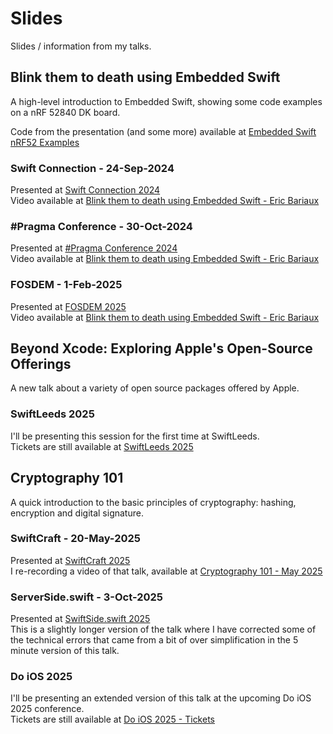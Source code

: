 # Slides

Slides / information from my talks.

## Blink them to death using Embedded Swift

A high-level introduction to Embedded Swift, showing some code examples on a nRF 52840 DK board.

Code from the presentation (and some more) available at [Embedded Swift nRF52 Examples](https://github.com/nelcea/EmbeddedSwift-nRF52-Examples)

### Swift Connection - 24-Sep-2024

Presented at [Swift Connection 2024](https://swiftconnection.io/)  
Video available at [Blink them to death using Embedded Swift - Eric Bariaux](https://async.techconnection.io/talks/swift-connection/swift-connection-2024/eric-bariaux-blink-them-to-death-using-embedded-swift)

### \#Pragma Conference - 30-Oct-2024

Presented at [#Pragma Conference 2024](https://pragmaconference.com)  
Video available at [Blink them to death using Embedded Swift - Eric Bariaux](https://www.youtube.com/watch?v=8YAtCWtDQgw)

### FOSDEM - 1-Feb-2025

Presented at [FOSDEM 2025](https://fosdem.org/2025/)  
Video available at [Blink them to death using Embedded Swift - Eric Bariaux](https://ftp.belnet.be/mirror/FOSDEM/video/2025/k4401/fosdem-2025-4163-blink-them-to-death-using-embedded-swift.mp4)

## Beyond Xcode: Exploring Apple's Open-Source Offerings

A new talk about a variety of open source packages offered by Apple.

### SwiftLeeds 2025

I'll be presenting this session for the first time at SwiftLeeds.  
Tickets are still available at [SwiftLeeds 2025](https://swiftleeds.co.uk/)

## Cryptography 101

A quick introduction to the basic principles of cryptography: hashing, encryption and digital signature.

### SwiftCraft - 20-May-2025

Presented at [SwiftCraft 2025](https://swiftcraft.uk/)  
I re-recording a video of that talk, available at [Cryptography 101 - May 2025](https://www.youtube.com/watch?v=ua264KkwBE4)


### ServerSide.swift - 3-Oct-2025

Presented at [SwiftSide.swift 2025](https://www.serversideswift.info/)  
This is a slightly longer version of the talk where I have corrected some of the technical errors that came from a bit of over simplification in the 5 minute version of this talk.

### Do iOS 2025

I'll be presenting an extended version of this talk at the upcoming Do iOS 2025 conference.  
Tickets are still available at [Do iOS 2025 - Tickets](https://do-ios.com/#tickets)


